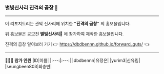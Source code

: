 ### 별빛신사리 진격의 곱창 🍖

<hr/>

이 리포지토리는 관악 신사리에 위치한 **"진격의 곱창"** 의 홍보물입니다.

위 홍보물은 공모전 __별빛신사리🌟__ 에 참가하여 제작한 홍보물입니다.

진격의 곱창 알아보러 가기 👉 https://dbdbennn.github.io/forward_guts/ 👈
<hr/>

**👩🏼‍💻 참가 인원**
|ID|이름|
|:---:|:---:|
|dbdbennn|유정은|
|yurim3|신유림|
|seungbeen803|최승빈|

